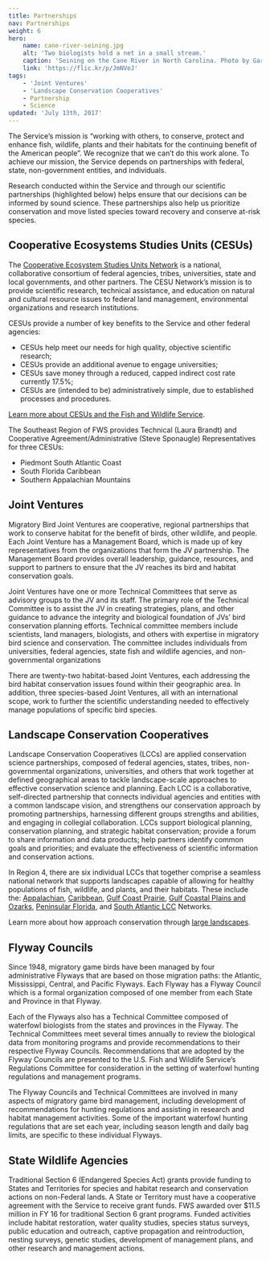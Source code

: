 ```yaml
---
title: Partnerships
nav: Partnerships
weight: 6
hero:
    name: cane-river-seining.jpg
    alt: 'Two biologists hold a net in a small stream.'
    caption: 'Seining on the Cane River in North Carolina. Photo by Gary Peeples, USFWS.'
    link: 'https://flic.kr/p/JmNVeJ'
tags:
    - 'Joint Ventures'
    - 'Landscape Conservation Cooperatives'
    - Partnership
    - Science
updated: 'July 13th, 2017'
---
```


The Service’s mission is “working with others, to conserve, protect and enhance fish, wildlife, plants and their habitats for the continuing benefit of the American people”. We recognize that we can’t do this work alone.  To achieve our mission, the Service depends on partnerships with federal, state, non-government entities, and individuals.

Research conducted within the Service and through our scientific partnerships (highlighted below) helps ensure that our decisions can be informed by sound science.  These partnerships also help us prioritize conservation and move listed species toward recovery and conserve at-risk species.

## Cooperative Ecosystems Studies Units (CESUs)

The [Cooperative Ecosystem Studies Units Network](http://www.cesu.org/) is a national, collaborative consortium of federal agencies, tribes, universities, state and local governments, and other partners. The CESU Network’s mission is to provide scientific research, technical assistance, and education on natural and cultural resource issues to federal land management, environmental organizations and research institutions.

CESUs provide a number of key benefits to the Service and other federal agencies:

 - CESUs help meet our needs for high quality, objective scientific research;
 - CESUs provide an additional avenue to engage universities;
 - CESUs save money through a reduced, capped indirect cost rate currently 17.5%;
 - CESUs are (intended to be) administratively simple, due to established processes and procedures.

[Learn more about CESUs and the Fish and Wildlife Service](https://www.fws.gov/science/cesu.html).

The Southeast Region of FWS provides Technical (Laura Brandt) and Cooperative Agreement/Administrative (Steve Sponaugle) Representatives for three CESUs:

 - Piedmont South Atlantic Coast
 - South Florida Caribbean
 - Southern Appalachian Mountains

## Joint Ventures

Migratory Bird Joint Ventures are cooperative, regional partnerships that work to conserve habitat for the benefit of birds, other wildlife, and people. Each Joint Venture has a Management Board, which is made up of key representatives from the organizations that form the JV partnership. The Management Board provides overall leadership, guidance, resources, and support to partners to ensure that the JV reaches its bird and habitat conservation goals.

Joint Ventures have one or more Technical Committees that serve as advisory groups to the JV and its staff. The primary role of the Technical Committee is to assist the JV in creating strategies, plans, and other guidance to advance the integrity and biological foundation of JVs’ bird conservation planning efforts. Technical committee members include scientists, land managers, biologists, and others with expertise in migratory bird science and conservation. The committee includes individuals from universities, federal agencies, state fish and wildlife agencies, and non-governmental organizations

There are twenty-two habitat-based Joint Ventures, each addressing the bird habitat conservation issues found within their geographic area. In addition, three species-based Joint Ventures, all with an international scope, work to further the scientific understanding needed to effectively manage populations of specific bird species.

## Landscape Conservation Cooperatives

Landscape Conservation Cooperatives (LCCs) are applied conservation science partnerships, composed of federal agencies, states, tribes, non-governmental organizations, universities, and others that work together at defined geographical areas to tackle landscape-scale approaches to effective conservation science and planning.  Each LCC is a collaborative, self-directed partnership that connects individual agencies and entities with a common landscape vision, and strengthens our  conservation approach by promoting partnerships, harnessing different groups strengths and abilities, and engaging in collegial collaboration.  LCCs support biological planning, conservation planning, and strategic habitat conservation; provide a forum to share information and data products; help partners identify common goals and priorities; and evaluate the effectiveness of scientific information and conservation actions.

In Region 4, there are six individual LCCs that together comprise a seamless national network that supports landscapes capable of allowing for healthy populations of fish, wildlife, and plants, and their habitats.  These include the: [Appalachian](http://applcc.org/), [Caribbean](http://caribbeanlcc.org/), [Gulf Coast Prairie](https://gulfcoastprairielcc.org/), [Gulf Coastal Plains and Ozarks](http://gcpolcc.org/), [Peninsular Florida](http://peninsularfloridalcc.org/), and [South Atlantic LCC](http://www.southatlanticlcc.org/) Networks.    

Learn more about how approach conservation through [large landscapes](/landscape-conservation).

## Flyway Councils

Since 1948, migratory game birds have been managed by four administrative Flyways that are based on those migration paths: the Atlantic, Mississippi, Central, and Pacific Flyways. Each Flyway has a Flyway Council which is a formal organization composed of one member from each State and Province in that Flyway.

Each of the Flyways also has a Technical Committee composed of waterfowl biologists from the states and provinces in the Flyway. The Technical Committees meet several times annually to review the biological data from monitoring programs and provide recommendations to their respective Flyway Councils. Recommendations that are adopted by the Flyway Councils are presented to the U.S. Fish and Wildlife Service’s Regulations Committee for consideration in the setting of waterfowl hunting regulations and management programs.

The Flyway Councils and Technical Committees are involved in many aspects of migratory game bird management, including development of recommendations for hunting regulations and assisting in research and habitat management activities. Some of the important waterfowl hunting regulations that are set each year, including season length and daily bag limits, are specific to these individual Flyways.

## State Wildlife Agencies

Traditional Section 6 (Endangered Species Act) grants provide funding to States and Territories for species and habitat research and conservation actions on non-Federal lands.  A State or Territory must have a cooperative agreement with the Service to receive grant funds. FWS awarded over $11.5 million in FY 16 for traditional Section 6 grant programs. Funded activities include habitat restoration, water quality studies, species status surveys, public education and outreach, captive propagation and reintroduction, nesting surveys, genetic studies, development of management plans, and other research and management actions.
